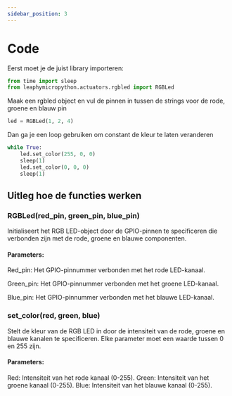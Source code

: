 ```yaml
---
sidebar_position: 3
---
```


# Code

Eerst moet je de juist library importeren:

```py
from time import sleep
from leaphymicropython.actuators.rgbled import RGBLed
```
Maak een rgbled object en vul de pinnen in tussen de strings voor de rode, groene en 
blauw pin

```py
led = RGBLed(1, 2, 4)
```
Dan ga je een loop gebruiken om constant de kleur te laten veranderen

```py
while True:
    led.set_color(255, 0, 0) 
    sleep(1)
    led.set_color(0, 0, 0)
    sleep(1)
```
## Uitleg hoe de functies werken

### RGBLed(red_pin, green_pin, blue_pin)
Initialiseert het RGB LED-object door de GPIO-pinnen te specificeren die verbonden zijn met de rode, groene en blauwe componenten.

#### Parameters:

Red_pin: Het GPIO-pinnummer verbonden met het rode LED-kanaal.

Green_pin: Het GPIO-pinnummer verbonden met het groene LED-kanaal.

Blue_pin: Het GPIO-pinnummer verbonden met het blauwe LED-kanaal.
### set_color(red, green, blue)
Stelt de kleur van de RGB LED in door de intensiteit van de rode, groene en blauwe kanalen te specificeren. Elke parameter moet een waarde tussen 0 en 255 zijn.

#### Parameters:
Red: Intensiteit van het rode kanaal (0-255).
Green: Intensiteit van het groene kanaal (0-255).
Blue: Intensiteit van het blauwe kanaal (0-255).